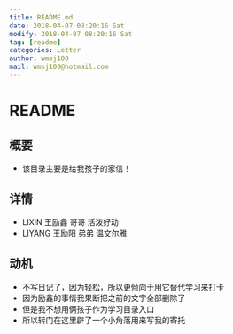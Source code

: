 ```yaml
---
title: README.md
date: 2018-04-07 08:20:16 Sat
modify: 2018-04-07 08:20:16 Sat
tag: [readme]
categories: Letter
author: wmsj100
mail: wmsj100@hotmail.com
---
```


# README

## 概要
- 该目录主要是给我孩子的家信！

## 详情
- LIXIN 王励鑫 哥哥 活泼好动
- LIYANG 王励阳 弟弟 温文尔雅

## 动机
- 不写日记了，因为轻松，所以更倾向于用它替代学习来打卡
- 因为励鑫的事情我果断把之前的文字全部删除了
- 但是我不想用俩孩子作为学习目录入口
- 所以转门在这里辟了一个小角落用来写我的寄托
